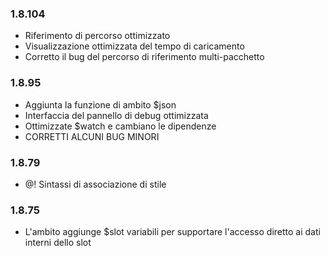 ### 1.8.104
- Riferimento di percorso ottimizzato
- Visualizzazione ottimizzata del tempo di caricamento
- Corretto il bug del percorso di riferimento multi-pacchetto

### 1.8.95
- Aggiunta la funzione di ambito $json
- Interfaccia del pannello di debug ottimizzata
- Ottimizzate $watch e cambiano le dipendenze
- CORRETTI ALCUNI BUG MINORI

### 1.8.79
- @! Sintassi di associazione di stile

### 1.8.75 
- L'ambito aggiunge $slot variabili per supportare l'accesso diretto ai dati interni dello slot 
